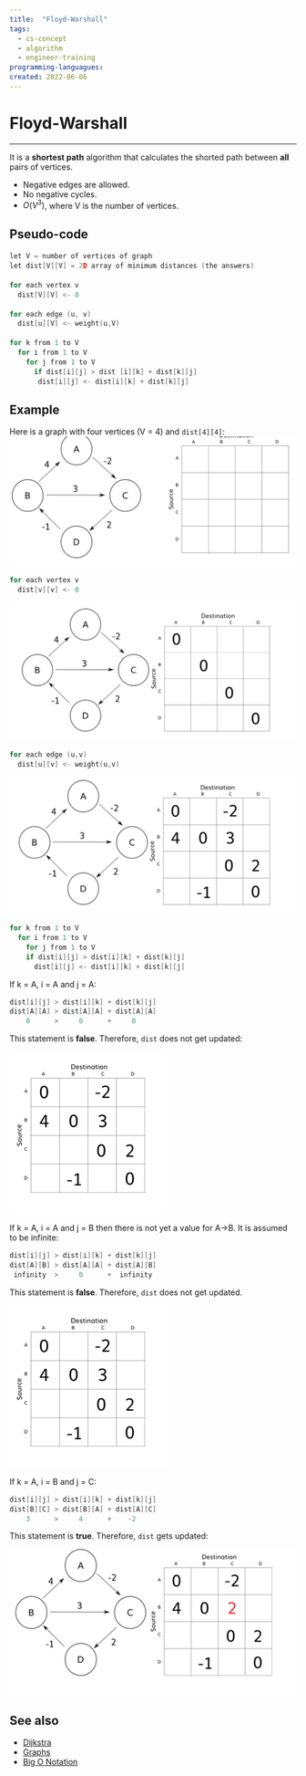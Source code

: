 ```yaml
---
title:  "Floyd-Warshall"
tags:
  - cs-concept
  - algorithm
  - engineer-training
programming-languagues:
created: 2022-06-06
---
```

# Floyd-Warshall
---
It is a **shortest path** algorithm that calculates the shorted path between **all** pairs of vertices.

- Negative edges are allowed.
- No negative cycles.
- $O(V^3)$, where V is the number of vertices.

## Pseudo-code
```c
let V = number of vertices of graph
let dist[V][V] = 2D array of minimum distances (the answers)

for each vertex v
  dist[V][V] <- 0

for each edge (u, v)
  dist[u][V] <- weight(u,V)

for k from 1 to V
  for i from 1 to V
    for j from 1 to V
      if dist[i][j] > dist [i][k] + dist[k][j]
       dist[i][j] <- dist[i][k] + dist[k][j]
```

## Example
Here is a graph with four vertices (V = 4) and `dist[4][4]`:
![](/notes/images/fw-graph1.png)

```c
for each vertex v
  dist[v][v] <- 0
```
![](/notes/images/fw-graph2.png)

```c
for each edge (u,v)
  dist[u][v] <- weight(u,v)
```
![](/notes/images/fw-graph3.png)

```c
for k from 1 to V
  for i from 1 to V
    for j from 1 to V
    if dist[i][j] > dist[i][k] + dist[k][j]
      dist[i][j] <- dist[i][k] + dist[k][j]
```

If k = A, i = A and j = A:
```c
dist[i][j] > dist[i][k] + dist[k][j]
dist[A][A] > dist[A][A] + dist[A][A]
    0      >     0      +     0
```

This statement is **false**. Therefore, `dist` does not get updated:

![](/notes/images/fw-graph4.png)

If k = A, i = A and j = B then there is not yet a value for A->B. It is assumed to be infinite:
```c
dist[i][j] > dist[i][k] + dist[k][j]
dist[A][B] > dist[A][A] + dist[A][B]
 infinity  >     0      +  infinity
```

This statement is **false**. Therefore, `dist` does not get updated.

![](/notes/images/fw-graph4.png)

If k = A, i = B and j = C:
```c
dist[i][j] > dist[i][k] + dist[k][j]
dist[B][C] > dist[B][A] + dist[A][C]
    3      >     4      +    -2
```

This statement is **true**. Therefore, `dist` gets updated:

![](/notes/images/fw-graph5.png)

## See also
- [Dijkstra](notes/dijkstra-algorithm.md)
- [Graphs](notes/graphs.md)
- [Big O Notation](notes/big-o-notation.md)
